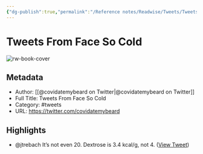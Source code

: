 ```yaml
---
{"dg-publish":true,"permalink":"/Reference notes/Readwise/Tweets/Tweets From Face So Cold/"}
---
```


# Tweets From Face So Cold

![rw-book-cover](https://pbs.twimg.com/profile_images/1253921687218708481/PF0d_orl.jpg)

## Metadata
- Author: [[@covidatemybeard on Twitter\|@covidatemybeard on Twitter]]
- Full Title: Tweets From Face So Cold
- Category: #tweets
- URL: https://twitter.com/covidatemybeard

## Highlights
- @jtrebach It’s not even 20. Dextrose is 3.4 kcal/g, not 4. ([View Tweet](https://twitter.com/covidatemybeard/status/1589037452022673408))
